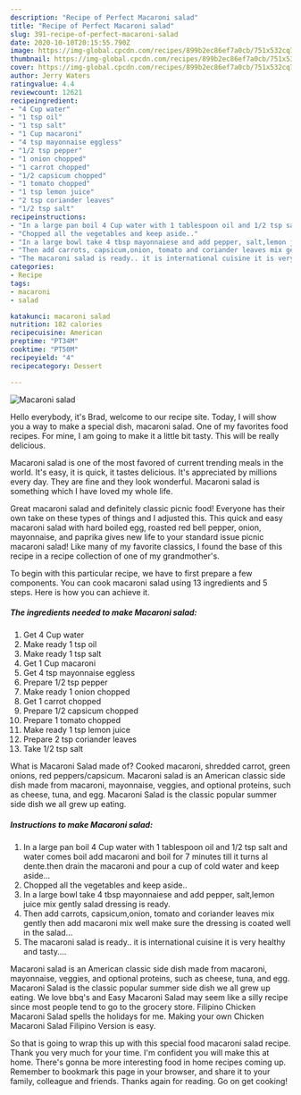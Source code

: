 ```yaml
---
description: "Recipe of Perfect Macaroni salad"
title: "Recipe of Perfect Macaroni salad"
slug: 391-recipe-of-perfect-macaroni-salad
date: 2020-10-10T20:15:55.790Z
image: https://img-global.cpcdn.com/recipes/899b2ec86ef7a0cb/751x532cq70/macaroni-salad-recipe-main-photo.jpg
thumbnail: https://img-global.cpcdn.com/recipes/899b2ec86ef7a0cb/751x532cq70/macaroni-salad-recipe-main-photo.jpg
cover: https://img-global.cpcdn.com/recipes/899b2ec86ef7a0cb/751x532cq70/macaroni-salad-recipe-main-photo.jpg
author: Jerry Waters
ratingvalue: 4.4
reviewcount: 12621
recipeingredient:
- "4 Cup water"
- "1 tsp oil"
- "1 tsp salt"
- "1 Cup macaroni"
- "4 tsp mayonnaise eggless"
- "1/2 tsp pepper"
- "1 onion chopped"
- "1 carrot chopped"
- "1/2 capsicum chopped"
- "1 tomato chopped"
- "1 tsp lemon juice"
- "2 tsp coriander leaves"
- "1/2 tsp salt"
recipeinstructions:
- "In a large pan boil 4 Cup water with 1 tablespoon oil and 1/2 tsp salt and water comes boil add macaroni and boil for 7 minutes till it turns al dente.then drain the macaroni and pour a cup of cold water and keep aside..."
- "Chopped all the vegetables and keep aside.."
- "In a large bowl take 4 tbsp mayonnaiese and add pepper, salt,lemon juice mix gently salad dressing is ready."
- "Then add carrots, capsicum,onion, tomato and coriander leaves mix gently then add macaroni mix well make sure the dressing is coated well in the salad..."
- "The macaroni salad is ready.. it is international cuisine it is very healthy and tasty...."
categories:
- Recipe
tags:
- macaroni
- salad

katakunci: macaroni salad 
nutrition: 182 calories
recipecuisine: American
preptime: "PT34M"
cooktime: "PT50M"
recipeyield: "4"
recipecategory: Dessert

---
```



![Macaroni salad](https://img-global.cpcdn.com/recipes/899b2ec86ef7a0cb/751x532cq70/macaroni-salad-recipe-main-photo.jpg)

Hello everybody, it's Brad, welcome to our recipe site. Today, I will show you a way to make a special dish, macaroni salad. One of my favorites food recipes. For mine, I am going to make it a little bit tasty. This will be really delicious.

Macaroni salad is one of the most favored of current trending meals in the world. It's easy, it is quick, it tastes delicious. It's appreciated by millions every day. They are fine and they look wonderful. Macaroni salad is something which I have loved my whole life.

Great macaroni salad and definitely classic picnic food! Everyone has their own take on these types of things and I adjusted this. This quick and easy macaroni salad with hard boiled egg, roasted red bell pepper, onion, mayonnaise, and paprika gives new life to your standard issue picnic macaroni salad! Like many of my favorite classics, I found the base of this recipe in a recipe collection of one of my grandmother&#39;s.


To begin with this particular recipe, we have to first prepare a few components. You can cook macaroni salad using 13 ingredients and 5 steps. Here is how you can achieve it.

<!--inarticleads1-->

##### The ingredients needed to make Macaroni salad:

1. Get 4 Cup water
1. Make ready 1 tsp oil
1. Make ready 1 tsp salt
1. Get 1 Cup macaroni
1. Get 4 tsp mayonnaise eggless
1. Prepare 1/2 tsp pepper
1. Make ready 1 onion chopped
1. Get 1 carrot chopped
1. Prepare 1/2 capsicum chopped
1. Prepare 1 tomato chopped
1. Make ready 1 tsp lemon juice
1. Prepare 2 tsp coriander leaves
1. Take 1/2 tsp salt


What is Macaroni Salad made of? Cooked macaroni, shredded carrot, green onions, red peppers/capsicum. Macaroni salad is an American classic side dish made from macaroni, mayonnaise, veggies, and optional proteins, such as cheese, tuna, and egg. Macaroni Salad is the classic popular summer side dish we all grew up eating. 

<!--inarticleads2-->

##### Instructions to make Macaroni salad:

1. In a large pan boil 4 Cup water with 1 tablespoon oil and 1/2 tsp salt and water comes boil add macaroni and boil for 7 minutes till it turns al dente.then drain the macaroni and pour a cup of cold water and keep aside...
1. Chopped all the vegetables and keep aside..
1. In a large bowl take 4 tbsp mayonnaiese and add pepper, salt,lemon juice mix gently salad dressing is ready.
1. Then add carrots, capsicum,onion, tomato and coriander leaves mix gently then add macaroni mix well make sure the dressing is coated well in the salad...
1. The macaroni salad is ready.. it is international cuisine it is very healthy and tasty....


Macaroni salad is an American classic side dish made from macaroni, mayonnaise, veggies, and optional proteins, such as cheese, tuna, and egg. Macaroni Salad is the classic popular summer side dish we all grew up eating. We love bbq&#39;s and Easy Macaroni Salad may seem like a silly recipe since most people tend to go to the grocery store. Filipino Chicken Macaroni Salad spells the holidays for me. Making your own Chicken Macaroni Salad Filipino Version is easy. 

So that is going to wrap this up with this special food macaroni salad recipe. Thank you very much for your time. I'm confident you will make this at home. There's gonna be more interesting food in home recipes coming up. Remember to bookmark this page in your browser, and share it to your family, colleague and friends. Thanks again for reading. Go on get cooking!
